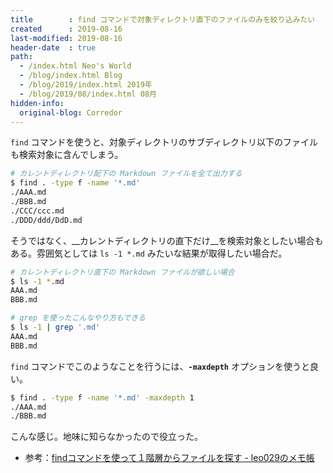 ```yaml
---
title        : find コマンドで対象ディレクトリ直下のファイルのみを絞り込みたい
created      : 2019-08-16
last-modified: 2019-08-16
header-date  : true
path:
  - /index.html Neo's World
  - /blog/index.html Blog
  - /blog/2019/index.html 2019年
  - /blog/2019/08/index.html 08月
hidden-info:
  original-blog: Corredor
---
```


`find` コマンドを使うと、対象ディレクトリのサブディレクトリ以下のファイルも検索対象に含んでしまう。

```bash
# カレントディレクトリ配下の Markdown ファイルを全て出力する
$ find . -type f -name '*.md'
./AAA.md
./BBB.md
./CCC/ccc.md
./DDD/ddd/DdD.md
```

そうではなく、__カレントディレクトリの直下だけ__を検索対象としたい場合もある。雰囲気としては `ls -1 *.md` みたいな結果が取得したい場合だ。

```bash
# カレントディレクトリ直下の Markdown ファイルが欲しい場合
$ ls -1 *.md
AAA.md
BBB.md

# grep を使ったこんなやり方もできる
$ ls -1 | grep '.md'
AAA.md
BBB.md
```

`find` コマンドでこのようなことを行うには、__`-maxdepth`__ オプションを使うと良い。

```bash
$ find . -type f -name '*.md' -maxdepth 1
./AAA.md
./BBB.md
```

こんな感じ。地味に知らなかったので役立った。

- 参考：[findコマンドを使って１階層からファイルを探す - leo029のメモ帳](http://leo029.hatenablog.com/entry/2013/02/09/012920)
